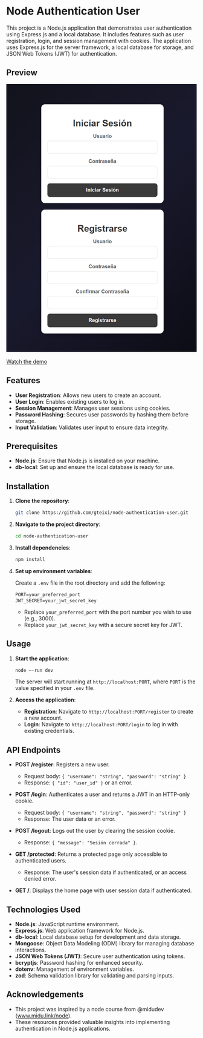# Node Authentication User

This project is a Node.js application that demonstrates user authentication using Express.js and a local database. It includes features such as user registration, login, and session management with cookies. The application uses Express.js for the server framework, a local database for storage, and JSON Web Tokens (JWT) for authentication.

## Preview

![Preview](./assets/screenshot.png)

[Watch the demo](./assets/demo.mp4)

## Features

- **User Registration**: Allows new users to create an account.
- **User Login**: Enables existing users to log in.
- **Session Management**: Manages user sessions using cookies.
- **Password Hashing**: Secures user passwords by hashing them before storage.
- **Input Validation**: Validates user input to ensure data integrity.

## Prerequisites

- **Node.js**: Ensure that Node.js is installed on your machine.
- **db-local**: Set up and ensure the local database is ready for use.

## Installation

1. **Clone the repository**:

   ```bash
   git clone https://github.com/gteixi/node-authentication-user.git
   ```

2. **Navigate to the project directory**:

   ```bash
   cd node-authentication-user
   ```

3. **Install dependencies**:

   ```bash
   npm install
   ```

4. **Set up environment variables**:

   Create a `.env` file in the root directory and add the following:

   ```
   PORT=your_preferred_port
   JWT_SECRET=your_jwt_secret_key
   ```

   - Replace `your_preferred_port` with the port number you wish to use (e.g., 3000).
   - Replace `your_jwt_secret_key` with a secure secret key for JWT.

## Usage

1. **Start the application**:

   ```bash
   node —-run dev
   ```

   The server will start running at `http://localhost:PORT`, where `PORT` is the value specified in your `.env` file.

2. **Access the application**:

   - **Registration**: Navigate to `http://localhost:PORT/register` to create a new account.
   - **Login**: Navigate to `http://localhost:PORT/login` to log in with existing credentials.

## API Endpoints

- **POST /register**: Registers a new user.

  - Request body: `{ "username": "string", "password": "string" }`
  - Response: `{ "id": "user_id" }` or an error.

- **POST /login**: Authenticates a user and returns a JWT in an HTTP-only cookie.

  - Request body: `{ "username": "string", "password": "string" }`
  - Response: The user data or an error.

- **POST /logout**: Logs out the user by clearing the session cookie.

  - Response: `{ "message": "Sesión cerrada" }`.

- **GET /protected**: Returns a protected page only accessible to authenticated users.

  - Response: The user's session data if authenticated, or an access denied error.

- **GET /**: Displays the home page with user session data if authenticated.

## Technologies Used

- **Node.js**: JavaScript runtime environment.
- **Express.js**: Web application framework for Node.js.
- **db-local**: Local database setup for development and data storage.
- **Mongoose**: Object Data Modeling (ODM) library for managing database interactions.
- **JSON Web Tokens (JWT)**: Secure user authentication using tokens.
- **bcryptjs**: Password hashing for enhanced security.
- **dotenv**: Management of environment variables.
- **zod**: Schema validation library for validating and parsing inputs.

## Acknowledgements

- This project was inspired by a node course from @midudev (www.midu.link/node).
- These resources provided valuable insights into implementing authentication in Node.js applications.
